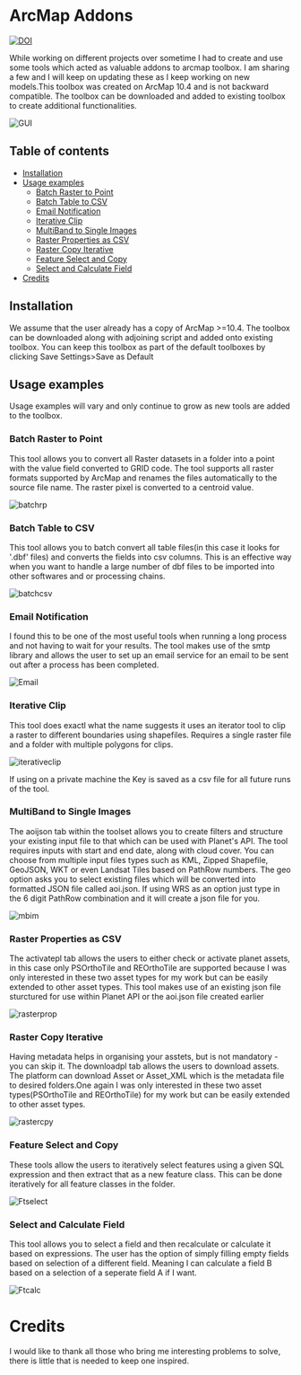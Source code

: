 # ArcMap Addons

[![DOI](https://zenodo.org/badge/90535170.svg)](https://zenodo.org/badge/latestdoi/90535170)

While working on different projects over sometime I had to create and use some tools which acted as valuable addons to arcmap toolbox. I am sharing a few and I will keep on updating these as I keep working on new models.This toolbox was created on ArcMap 10.4 and is not backward compatible. The toolbox can be downloaded and added to existing toolbox to create additional functionalities.

![GUI](https://i.imgur.com/yYBCikL.gif)
## Table of contents
* [Installation](#installation)
* [Usage examples](#usage-examples)
    * [Batch Raster to Point](#batch-raster-to-point)
    * [Batch Table to CSV](#batch-table-to-csv)
	* [Email Notification](#email-notification)
    * [Iterative Clip](#iterative-clip)
    * [MultiBand to Single Images](#multiband-to-single-images)
    * [Raster Properties as CSV](#raster-properties-to-csv)
    * [Raster Copy Iterative](#raster-copy-iterative)
	* [Feature Select and Copy](#feature-select-and-copy)
	* [Select and Calculate Field](#select-and-calculate-field)
* [Credits](#credits)

## Installation
We assume that the user already has a copy of ArcMap >=10.4. The toolbox can be downloaded along with adjoining script and added onto existing toolbox. You can keep this toolbox as part of the default toolboxes by clicking Save Settings>Save as Default

## Usage examples
Usage examples will vary and only continue to grow as new tools are added to the toolbox.

### Batch Raster to Point
This tool allows you to convert all Raster datasets in a folder into a point with the value field converted to GRID code. The tool supports all raster formats supported by ArcMap and renames the files automatically to the source file name. The raster pixel is converted to a centroid value.

![batchrp](https://i.imgur.com/oq7FPUh.jpg)

### Batch Table to CSV
This tool allows you to batch convert all table files(in this case it looks for '.dbf' files) and converts the fields into csv columns. This is an effective way when you want to handle a large number of dbf files to be imported into other softwares and or processing chains.

![batchcsv](https://i.imgur.com/JmXe1i4.jpg)

### Email Notification
I found this to be one of the most useful tools when running a long process and not having to wait for your results. The tool makes use of the smtp library and allows the user to set up an email service for an email to be sent out after a process has been completed.

![Email](http://i.imgur.com/Uj9m6II.gif)

### Iterative Clip
This tool does exactl what the name suggests it uses an iterator tool to clip a raster to different boundaries using shapefiles. Requires a single raster file and a folder with multiple polygons for clips.

![iterativeclip](http://i.imgur.com/na4VlTf.gif)

If using on a private machine the Key is saved as a csv file for all future runs of the tool.

### MultiBand to Single Images
The aoijson tab within the toolset allows you to create filters and structure your existing input file to that which can be used with Planet's API. The tool requires inputs with start and end date, along with cloud cover. You can choose from multiple input files types such as KML, Zipped Shapefile, GeoJSON, WKT or even Landsat Tiles based on PathRow numbers. The geo option asks you to select existing files which will be converted into formatted JSON file called aoi.json. If using WRS as an option just type in the 6 digit PathRow combination and it will create a json file for you.

![mbim](http://i.imgur.com/RIE2Obt.gif)

### Raster Properties as CSV
The activatepl tab allows the users to either check or activate planet assets, in this case only PSOrthoTile and REOrthoTile are supported because I was only interested in these two asset types for my work but can be easily extended to other asset types. This tool makes use of an existing json file sturctured for use within Planet API or the aoi.json file created earlier

![rasterprop](http://i.imgur.com/Ogs4xNU.gif)

### Raster Copy Iterative
Having metadata helps in organising your asstets, but is not mandatory - you can skip it.
The downloadpl tab allows the users to download assets. The platform can download Asset or Asset_XML which is the metadata file to desired folders.One again I was only interested in these two asset types(PSOrthoTile and REOrthoTile) for my work but can be easily extended to other asset types.

![rastercpy](http://i.imgur.com/8m1tkfr.gif)

### Feature Select and Copy
These tools allow the users to iteratively select features using a given SQL expression and then extract that as a new feature class. This can be done iteratively for all feature classes in the folder.

![Ftselect](http://i.imgur.com/vIxUSbv.png)

### Select and Calculate Field
This tool allows you to select a field and then recalculate or calculate it based on expressions. The user has the option of simply filling empty fields based on selection of a different field. Meaning I can calculate a field B based on a selection of a seperate field A if I want.

![Ftcalc](http://i.imgur.com/BjW5zJC.png)

# Credits
I would like to thank all those who bring me interesting problems to solve, there is little that is needed to keep one inspired.
